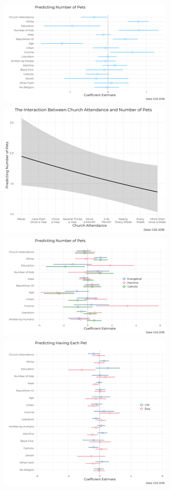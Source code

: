 ![Fig1](https://raw.githubusercontent.com/ryanburge/pets/master/images/fig1.png)

![Fig2](https://raw.githubusercontent.com/ryanburge/pets/master/images/fig2_new.png)

![Fig3](https://raw.githubusercontent.com/ryanburge/pets/master/images/fig3_new.png)

![Fig4](https://raw.githubusercontent.com/ryanburge/pets/master/images/fig4_new.png)
